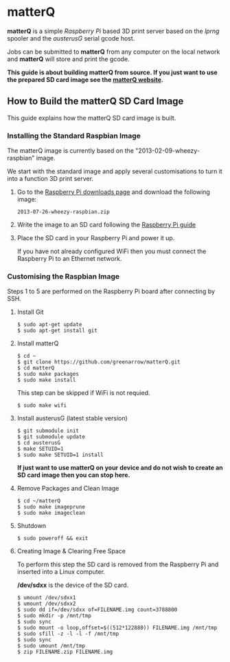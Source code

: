 # matterQ

**matterQ** is a simple *Raspberry Pi* based 3D print server based on the
*lprng* spooler and the *austerusG* serial gcode host.

Jobs can be submitted to **matterQ** from any computer on the local network
and **matterQ** will store and print the gcode.

**This guide is about building matterQ from source. If you just want to use
the prepared SD card image see the [matterQ website](http://matterq.org).**

## How to Build the matterQ SD Card Image

This guide explains how the matterQ SD card image is built.

### Installing the Standard Raspbian Image

The matterQ image is currently based on the "2013-02-09-wheezy-raspbian" image.

We start with the standard image and apply several customisations to turn it
into a function 3D print server.

1.  Go to the
    [Raspberry Pi downloads page](http://www.raspberrypi.org/downloads)
    and download the following image:

        2013-07-26-wheezy-raspbian.zip

3.  Write the image to an SD card following the
    [Raspberry Pi guide](http://elinux.org/RPi_Easy_SD_Card_Setup)

4.  Place the SD card in your Raspberry Pi and power it up.

    If you have not already configured WiFi then you must connect the
    Raspberry Pi to an Ethernet network.


### Customising the Raspbian Image
Steps 1 to 5 are performed on the Raspberry Pi board after connecting by SSH.

1.  Install Git

        $ sudo apt-get update
        $ sudo apt-get install git

2.  Install matterQ

        $ cd ~
        $ git clone https://github.com/greenarrow/matterQ.git
        $ cd matterQ
        $ sudo make packages
        $ sudo make install

    This step can be skipped if WiFi is not requied.

        $ sudo make wifi

3.  Install austerusG (latest stable version)

        $ git submodule init
        $ git submodule update
        $ cd austerusG
        $ make SETUID=1
        $ sudo make SETUID=1 install

    **If just want to use matterQ on your device and do not wish to create an
    SD card image then you can stop here.**

4.  Remove Packages and Clean Image

        $ cd ~/matterQ
        $ sudo make imageprune
        $ sudo make imageclean

5.  Shutdown

        $ sudo poweroff && exit

6.  Creating Image & Clearing Free Space

    To perform this step the SD card is removed from the Raspberry Pi and
    inserted into a Linux computer.

    **/dev/sdxx** is the device of the SD card.

        $ umount /dev/sdxx1
        $ umount /dev/sdxx2
        $ sudo dd if=/dev/sdxx of=FILENAME.img count=3788800
        $ sudo mkdir -p /mnt/tmp
        $ sudo sync
        $ sudo mount -o loop,offset=$((512*122880)) FILENAME.img /mnt/tmp
        $ sudo sfill -z -l -l -f /mnt/tmp
        $ sudo sync
        $ sudo umount /mnt/tmp
        $ zip FILENAME.zip FILENAME.img

